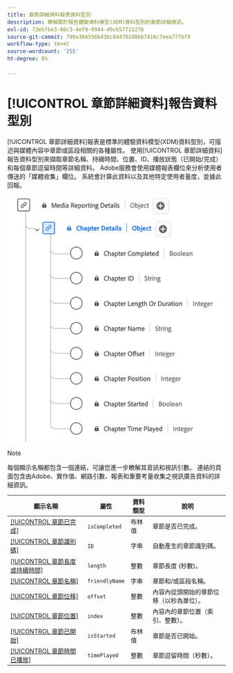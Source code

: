 ```yaml
---
title: 章節詳細資料報表資料型別
description: 瞭解關於報告體驗資料模型(XDM)資料型別的章節詳細資訊。
exl-id: 73ebfbe3-66c3-4ef9-9944-d9cb5772127b
source-git-commit: 799a384556b43bc844782d8b67416c7eea77fbf0
workflow-type: tm+mt
source-wordcount: '255'
ht-degree: 8%

---
```


# [!UICONTROL 章節詳細資料]報告資料型別

[!UICONTROL 章節詳細資料]報表是標準的體驗資料模型(XDM)資料型別，可描述與媒體內容中章節或區段相關的各種屬性。 使用[!UICONTROL 章節詳細資料]報告資料型別來擷取章節名稱、持續時間、位置、ID、播放狀態（已開始/完成）和每個章節逗留時間等詳細資料。 Adobe服務會使用媒體報表欄位來分析使用者傳送的「媒體收集」欄位。 系統會計算此資料以及其他特定使用者量度，並據此回報。

![章節詳細資料報表資料型別的圖表。](../images/data-types/chapter-details-reporting.png)

>[!NOTE]
>
>每個顯示名稱都包含一個連結，可讓您進一步瞭解其音訊和視訊引數。 連結的頁面包含由Adobe、實作值、網路引數、報表和重要考量收集之視訊廣告資料的詳細資訊。

| 顯示名稱 | 屬性 | 資料類型 | 說明 |
|-------------------------------------------------------------------------------------------------------------------------------------------------------------------------|---------------|-----------|--------------------------------------------------------------|
| [[!UICONTROL 章節已完成]](https://experienceleague.adobe.com/docs/media-analytics/using/implementation/variables/chapter-parameters.html#chapter-complete) | `isCompleted` | 布林值 | 章節是否已完成。 |
| [[!UICONTROL 章節識別碼]](https://experienceleague.adobe.com/docs/media-analytics/using/implementation/variables/chapter-parameters.html#chapter) | `ID` | 字串 | 自動產生的章節識別碼。 |
| [[!UICONTROL 章節長度或持續時間]](https://experienceleague.adobe.com/docs/media-analytics/using/implementation/variables/chapter-parameters.html#chapter-length) | `length` | 整數 | 章節長度 (秒數)。 |
| [[!UICONTROL 章節名稱]](https://experienceleague.adobe.com/docs/media-analytics/using/implementation/variables/chapter-parameters.html#chapter-name) | `friendlyName` | 字串 | 章節和/或區段名稱。 |
| [[!UICONTROL 章節位移]](https://experienceleague.adobe.com/docs/media-analytics/using/implementation/variables/chapter-parameters.html#chapter-offset) | `offset` | 整數 | 內容內從頭開始的章節位移（以秒為單位）。 |
| [[!UICONTROL 章節位置]](https://experienceleague.adobe.com/docs/media-analytics/using/implementation/variables/chapter-parameters.html#chapter-position) | `index` | 整數 | 內容內的章節位置（索引、整數）。 |
| [[!UICONTROL 章節已開始]](https://experienceleague.adobe.com/docs/media-analytics/using/implementation/variables/chapter-parameters.html#chapter-start) | `isStarted` | 布林值 | 章節是否已開始。 |
| [[!UICONTROL 章節時間已播放]](https://experienceleague.adobe.com/docs/media-analytics/using/implementation/variables/chapter-parameters.html#chapter-time-spent) | `timePlayed` | 整數 | 章節逗留時間（秒數）。 |
